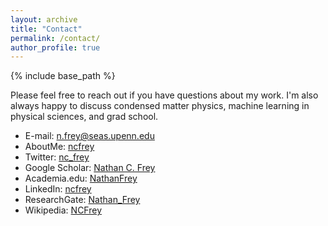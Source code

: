 ```yaml
---
layout: archive
title: "Contact"
permalink: /contact/
author_profile: true
---
```


{% include base_path %}


Please feel free to reach out if you have questions about my work. I'm also always happy to discuss condensed matter physics, machine learning in physical sciences, and grad school.

* E-mail: n.frey@seas.upenn.edu
* AboutMe: [ncfrey](https://about.me/ncfrey)
* Twitter: [nc_frey](http://twitter.com/nc_frey)
* Google Scholar: [Nathan C. Frey](https://scholar.google.com/citations?user=IMUja60AAAAJ)
* Academia.edu: [NathanFrey](https://upenn.academia.edu/NathanFrey)
* LinkedIn: [ncfrey](https://www.linkedin.com/in/ncfrey/)
* ResearchGate: [Nathan_Frey](https://www.researchgate.net/profile/Nathan_Frey)
* Wikipedia: [NCFrey](http://en.wikipedia.org/wiki/User:NCFrey)

